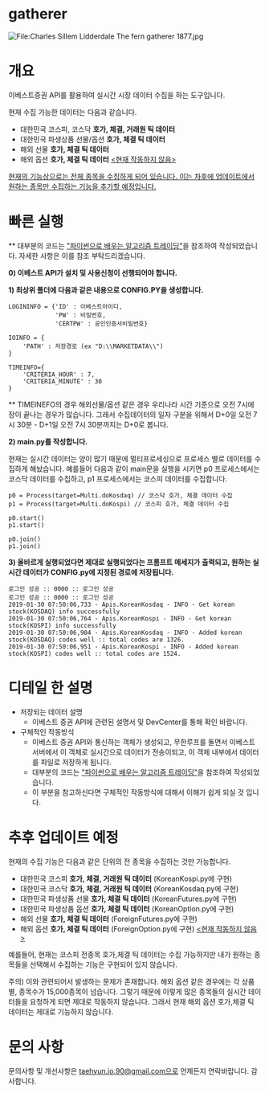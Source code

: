 # gatherer

![File:Charles Sillem Lidderdale The fern gatherer 1877.jpg](https://upload.wikimedia.org/wikipedia/commons/thumb/2/26/Charles_Sillem_Lidderdale_The_fern_gatherer_1877.jpg/415px-Charles_Sillem_Lidderdale_The_fern_gatherer_1877.jpg)



# 개요

이베스트증권 API를 활용하여 실시간 시장 데이터 수집을 하는 도구입니다.

현재 수집 가능한 데이터는 다음과 같습니다.  



- 대한민국 코스피, 코스닥 **호가, 체결, 거래원 틱 데이터**
- 대한민국 파생상품 선물/옵션 **호가, 체결 틱 데이터**
- 해외 선물 **호가, 체결 틱 데이터**
- 해외 옵션 **호가, 체결 틱 데이터** <u><현재 작동하지 않음></u>



<u>현재의 기능상으로는 전체 종목을 수집하게 되어 있습니다. 이는 차후에 업데이트에서 원하는 종목만 수집하는 기능을 추가할 예정입니다.</u>





# 빠른 실행

** 대부분의 코드는 ["파이썬으로 배우는 알고리즘 트레이딩"](https://wikidocs.net/book/110)을 참조하여 작성되었습니다. 자세한 사항은 이를 참조 부탁드리겠습니다.



**0) 이베스트 API가 설치 및 사용신청이 선행되어야 합니다.**



**1) 최상위 폴더에 다음과 같은 내용으로 CONFIG.PY을 생성합니다.**

```
LOGININFO = {'ID' : 이베스트아이디,
             'PW' : 비밀번호,
             'CERTPW' : 공인인증서비밀번호}
             
IOINFO = {
    'PATH' : 저장경로 (ex "D:\\MARKETDATA\\")
}

TIMEINFO={
    'CRITERIA_HOUR' : 7,
    'CRITERIA_MINUTE' : 30
}
```

** TIMEINEFO의 경우 해외선물/옵션 같은 경우 우리나라 시간 기준으로 오전 7시에 장이 끝나는 경우가 많습니다. 그래서 수집데이터의 일자 구분을 위해서 D+0일 오전 7시 30분 - D+1일 오전 7시 30분까지는 D+0로 봅니다. 



**2) main.py를 작성합니다.**

현재는 실시간 데이터는 양이 많기 때문에 멀티프로세싱으로 프로세스 별로 데이터를 수집하게 해놨습니다. 예를들어 다음과 같이 main문을 실행을 시키면 p0 프로세스에서는 코스닥 데이터를 수집하고, p1 프로세스에서는 코스피 데이터를 수집합니다.



```
p0 = Process(target=Multi.doKosdaq) // 코스닥 호가, 체결 데이터 수집
p1 = Process(target=Multi.doKospi) // 코스피 호가, 체결 데이터 수집

p0.start()
p1.start()

p0.join()
p1.join()
```



**3) 올바르게 실행되었다면 제대로 실행되었다는 프롬프트 메세지가 출력되고, 원하는 실시간 데이터가 CONFIG.py에 지정된 경로에 저장됩니다.**



```
로그인 성공 :: 0000 :: 로그인 성공
로그인 성공 :: 0000 :: 로그인 성공
2019-01-30 07:50:06,733 - Apis.KoreanKosdaq - INFO - Get korean stock(KOSDAQ) info successfully
2019-01-30 07:50:06,764 - Apis.KoreanKospi - INFO - Get korean stock(KOSPI) info successfully
2019-01-30 07:50:06,904 - Apis.KoreanKosdaq - INFO - Added korean stock(KOSDAQ) codes well :: total codes are 1326.
2019-01-30 07:50:06,951 - Apis.KoreanKospi - INFO - Added korean stock(KOSPI) codes well :: total codes are 1524.
```



# 디테일 한 설명

- 저장되는 데이터 설명
  - 이베스트 증권 API에 관련된 설명서 및 DevCenter를 통해 확인 바랍니다.
- 구체적인 작동방식
  - 이베스트 증권 API와 통신하는 객체가 생성되고, 무한루프를 돌면서 이베스트서버에서 이 객체로 실시간으로 데이터가 전송이되고, 이 객체 내부에서 데이터를 파일로 저장하게 됩니다.
  - 대부분의 코드는 ["파이썬으로 배우는 알고리즘 트레이딩"](https://wikidocs.net/book/110)을 참조하여 작성되었습니다.
  - 이 부분을 참고하신다면 구체적인 작동방식에 대해서 이해가 쉽게 되실 것 입니다.



# 추후 업데이트 예정

현재의 수집 기능은 다음과 같은 단위의 전 종목을 수집하는 것만 가능합니다.

- 대한민국 코스피 **호가, 체결, 거래원 틱 데이터** (KoreanKospi.py에 구현)
- 대한민국 코스닥 **호가, 체결, 거래원 틱 데이터** (KoreanKosdaq.py에 구현)
- 대한민국 파생상품 선물 **호가, 체결 틱 데이터** (KoreanFutures.py에 구현)
- 대한민국 파생상품 옵션 **호가, 체결 틱 데이터** (KoreanOption.py에 구현)
- 해외 선물 **호가, 체결 틱 데이터** (ForeignFutures.py에 구현)
- 해외 옵션 **호가, 체결 틱 데이터** (ForeignOption.py에 구현) <u><현재 작동하지 않음></u>



예를들어, 현재는 코스피 전종목 호가,체결 틱 데이터는 수집 가능하지만 내가 원하는 종목들을 선택해서 수집하는 기능은 구현되어 있지 않습니다. 

주의) 이와 관련되어서 발생하는 문제가 존재합니다. 해외 옵션 같은 경우에는 각 상품별, 종목수가 15,000종목이 넘습니다. 그렇기 때문에 이렇게 많은 종목들의 실시간 데이터들을 요청하게 되면 제대로 작동하지 않습니다. 그래서 현재 해외 옵션 호가,체결 틱 데이터는 제대로 기능하지 않습니다.



# 문의 사항

문의사항 및 개선사항은 taehyun.jo.90@gmail.com으로 언제든지 연락바랍니다. 감사합니다.





